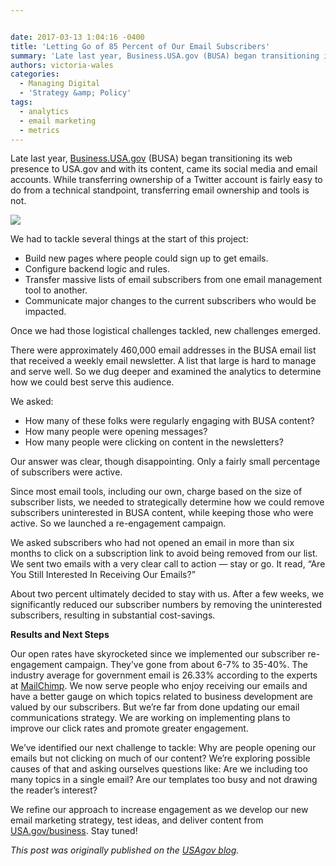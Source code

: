```yaml
---


date: 2017-03-13 1:04:16 -0400
title: 'Letting Go of 85 Percent of Our Email Subscribers'
summary: 'Late last year, Business.USA.gov (BUSA) began transitioning its web presence to USA.gov and with its content, came its social media and email accounts. While transferring ownership of a Twitter account is fairly easy to do from a technical standpoint, transferring email ownership and tools is not. We had to tackle several things at the start'
authors: victoria-wales
categories:
  - Managing Digital
  - 'Strategy &amp; Policy'
tags:
  - analytics
  - email marketing
  - metrics
---
```


Late last year, [Business.USA.gov](https://business.usa.gov/) (BUSA) began transitioning its web presence to USA.gov and with its content, came its social media and email accounts. While transferring ownership of a Twitter account is fairly easy to do from a technical standpoint, transferring email ownership and tools is not.

![](https://gsa-cmp-fileupload.s3.amazonaws.com/email.JPG)

We had to tackle several things at the start of this project:

  * Build new pages where people could sign up to get emails.
  * Configure backend logic and rules.
  * Transfer massive lists of email subscribers from one email management tool to another.
  * Communicate major changes to the current subscribers who would be impacted.

Once we had those logistical challenges tackled, new challenges emerged.

There were approximately 460,000 email addresses in the BUSA email list that received a weekly email newsletter. A list that large is hard to manage and serve well. So we dug deeper and examined the analytics to determine how we could best serve this audience.

We asked:

  * How many of these folks were regularly engaging with BUSA content?
  * How many people were opening messages?
  * How many people were clicking on content in the newsletters?

Our answer was clear, though disappointing. Only a fairly small percentage of subscribers were active.

Since most email tools, including our own, charge based on the size of subscriber lists, we needed to strategically determine how we could remove subscribers uninterested in BUSA content, while keeping those who were active. So we launched a re-engagement campaign.

We asked subscribers who had not opened an email in more than six months to click on a subscription link to avoid being removed from our list. We sent two emails with a very clear call to action — stay or go. It read, &#8220;Are You Still Interested In Receiving Our Emails?&#8221;

About two percent ultimately decided to stay with us. After a few weeks, we significantly reduced our subscriber numbers by removing the uninterested subscribers, resulting in substantial cost-savings.

**Results and Next Steps**

Our open rates have skyrocketed since we implemented our subscriber re-engagement campaign. They’ve gone from about 6-7% to 35-40%. The industry average for government email is 26.33% according to the experts at [MailChimp](https://mailchimp.com/resources/research/email-marketing-benchmarks/). We now serve people who enjoy receiving our emails and have a better gauge on which topics related to business development are valued by our subscribers. But we&#8217;re far from done updating our email communications strategy. We are working on implementing plans to improve our click rates and promote greater engagement.

We’ve identified our next challenge to tackle: Why are people opening our emails but not clicking on much of our content? We’re exploring possible causes of that and asking ourselves questions like: Are we including too many topics in a single email? Are our templates too busy and not drawing the reader’s interest?

We refine our approach to increase engagement as we develop our new email marketing strategy, test ideas, and deliver content from [USA.gov/business](https://www.usa.gov/business). Stay tuned!

_This post was originally published on the [USAgov blog](https://blog.usa.gov/)._
